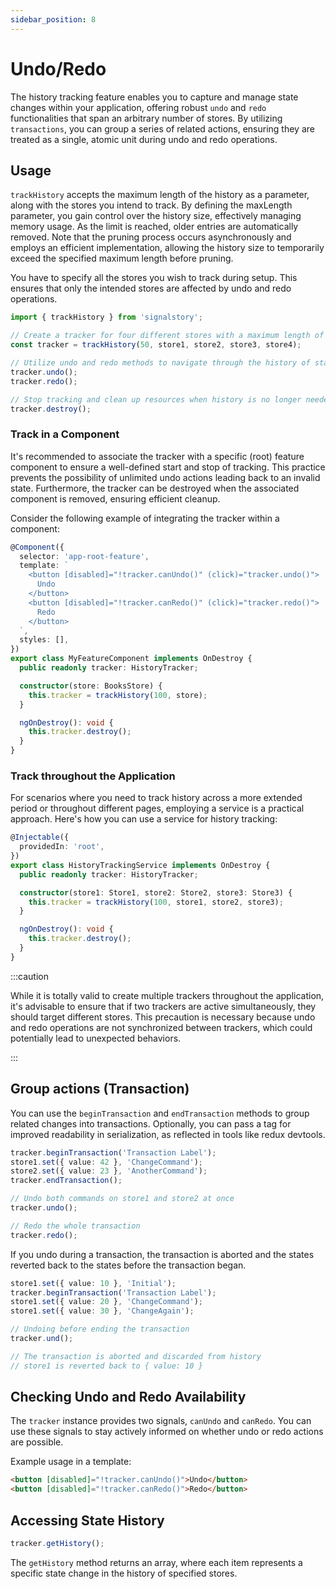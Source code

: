 ```yaml
---
sidebar_position: 8
---
```


# Undo/Redo

The history tracking feature enables you to capture and manage state changes within your application, offering robust `undo` and `redo` functionalities that span an arbitrary number of stores. By utilizing `transactions`, you can group a series of related actions, ensuring they are treated as a single, atomic unit during undo and redo operations.

## Usage

`trackHistory` accepts the maximum length of the history as a parameter, along with the stores you intend to track.
By defining the maxLength parameter, you gain control over the history size, effectively managing memory usage. As the limit is reached, older entries are automatically removed. Note that the pruning process occurs asynchronously and employs an efficient implementation, allowing the history size to temporarily exceed the specified maximum length before pruning.

You have to specify all the stores you wish to track during setup. This ensures that only the intended stores are affected by undo and redo operations.

```typescript
import { trackHistory } from 'signalstory';

// Create a tracker for four different stores with a maximum length of 50
const tracker = trackHistory(50, store1, store2, store3, store4);

// Utilize undo and redo methods to navigate through the history of state changes
tracker.undo();
tracker.redo();

// Stop tracking and clean up resources when history is no longer needed
tracker.destroy();
```

### Track in a Component

It's recommended to associate the tracker with a specific (root) feature component to ensure a well-defined start and stop of tracking.
This practice prevents the possibility of unlimited undo actions leading back to an invalid state. Furthermore, the tracker can be destroyed when the associated component is removed, ensuring efficient cleanup.

Consider the following example of integrating the tracker within a component:

```typescript
@Component({
  selector: 'app-root-feature',
  template: `
    <button [disabled]="!tracker.canUndo()" (click)="tracker.undo()">
      Undo
    </button>
    <button [disabled]="!tracker.canRedo()" (click)="tracker.redo()">
      Redo
    </button>
  `,
  styles: [],
})
export class MyFeatureComponent implements OnDestroy {
  public readonly tracker: HistoryTracker;

  constructor(store: BooksStore) {
    this.tracker = trackHistory(100, store);
  }

  ngOnDestroy(): void {
    this.tracker.destroy();
  }
}
```

### Track throughout the Application

For scenarios where you need to track history across a more extended period or throughout different pages, employing a service is a practical approach. Here's how you can use a service for history tracking:

```typescript
@Injectable({
  providedIn: 'root',
})
export class HistoryTrackingService implements OnDestroy {
  public readonly tracker: HistoryTracker;

  constructor(store1: Store1, store2: Store2, store3: Store3) {
    this.tracker = trackHistory(100, store1, store2, store3);
  }

  ngOnDestroy(): void {
    this.tracker.destroy();
  }
}
```

:::caution

While it is totally valid to create multiple trackers throughout the application, it's advisable to ensure that if two trackers are active simultaneously, they should target different stores. This precaution is necessary because undo and redo operations are not synchronized between trackers, which could potentially lead to unexpected behaviors.

:::

## Group actions (Transaction)

You can use the `beginTransaction` and `endTransaction` methods to group related changes into transactions. Optionally, you can pass a tag for improved readability in serialization, as reflected in tools like redux devtools.

```typescript
tracker.beginTransaction('Transaction Label');
store1.set({ value: 42 }, 'ChangeCommand');
store2.set({ value: 23 }, 'AnotherCommand');
tracker.endTransaction();

// Undo both commands on store1 and store2 at once
tracker.undo();

// Redo the whole transaction
tracker.redo();
```

If you undo during a transaction, the transaction is aborted and the states reverted back to the states before the transaction began.

```typescript
store1.set({ value: 10 }, 'Initial');
tracker.beginTransaction('Transaction Label');
store1.set({ value: 20 }, 'ChangeCommand');
store1.set({ value: 30 }, 'ChangeAgain');

// Undoing before ending the transaction
tracker.und();

// The transaction is aborted and discarded from history
// store1 is reverted back to { value: 10 }
```

## Checking Undo and Redo Availability

The `tracker` instance provides two signals, `canUndo` and `canRedo`. You can use these signals to stay actively informed on whether undo or redo actions are possible.

Example usage in a template:

```html
<button [disabled]="!tracker.canUndo()">Undo</button>
<button [disabled]="!tracker.canRedo()">Redo</button>
```

## Accessing State History

```typescript
tracker.getHistory();
```

The `getHistory` method returns an array, where each item represents a specific state change in the history of specified stores.
